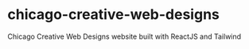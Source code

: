 # chicago-creative-web-designs
 Chicago Creative Web Designs website built with ReactJS and Tailwind
